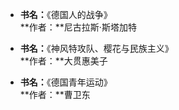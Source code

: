 -
  **书名：**《德国人的战争》  
  **作者：**尼古拉斯·斯塔加特

-
  **书名：**《神风特攻队、樱花与民族主义》  
  **作者：**大贯惠美子

-
  **书名：**《德国青年运动》  
  **作者：**曹卫东
